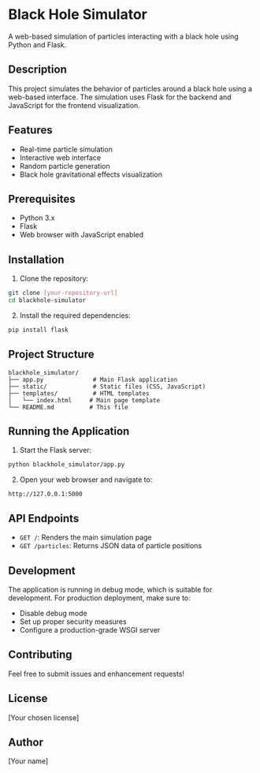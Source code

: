 # Black Hole Simulator

A web-based simulation of particles interacting with a black hole using Python and Flask.

## Description

This project simulates the behavior of particles around a black hole using a web-based interface. The simulation uses Flask for the backend and JavaScript for the frontend visualization.

## Features

- Real-time particle simulation
- Interactive web interface
- Random particle generation
- Black hole gravitational effects visualization

## Prerequisites

- Python 3.x
- Flask
- Web browser with JavaScript enabled

## Installation

1. Clone the repository:
```bash
git clone [your-repository-url]
cd blackhole-simulator
```

2. Install the required dependencies:
```bash
pip install flask
```

## Project Structure

```
blackhole_simulator/
├── app.py              # Main Flask application
├── static/             # Static files (CSS, JavaScript)
├── templates/          # HTML templates
│   └── index.html     # Main page template
└── README.md          # This file
```

## Running the Application

1. Start the Flask server:
```bash
python blackhole_simulator/app.py
```

2. Open your web browser and navigate to:
```
http://127.0.0.1:5000
```

## API Endpoints

- `GET /`: Renders the main simulation page
- `GET /particles`: Returns JSON data of particle positions

## Development

The application is running in debug mode, which is suitable for development. For production deployment, make sure to:
- Disable debug mode
- Set up proper security measures
- Configure a production-grade WSGI server

## Contributing

Feel free to submit issues and enhancement requests!

## License

[Your chosen license]

## Author

[Your name] 